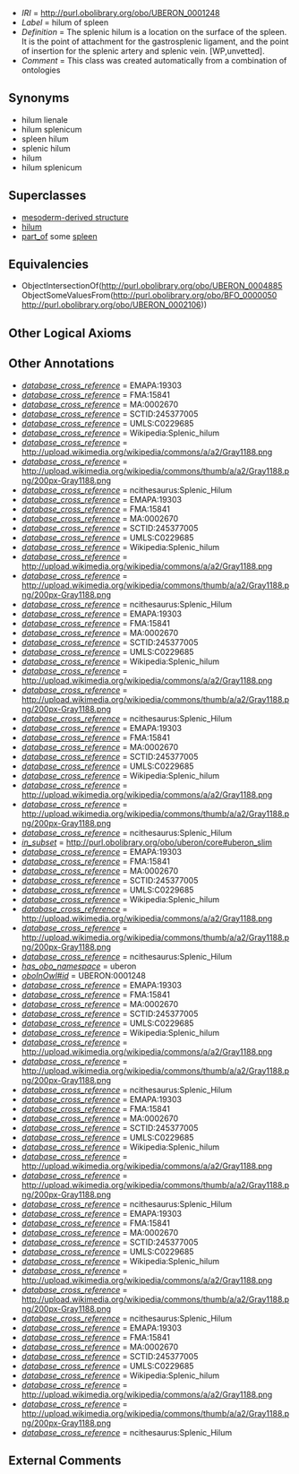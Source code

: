  * *IRI* = http://purl.obolibrary.org/obo/UBERON_0001248
 * *Label* = hilum of spleen
 * *Definition* = The splenic hilum is a location on the surface of the spleen. It is the point of attachment for the gastrosplenic ligament, and the point of insertion for the splenic artery and splenic vein. [WP,unvetted].
 * *Comment* = This class was created automatically from a combination of ontologies

## Synonyms

 * hilum lienale
 * hilum splenicum
 * spleen hilum
 * splenic hilum
 * hilum
 * hilum splenicum

## Superclasses

 * [mesoderm-derived structure](../../UBERON/20/UBERON_0004120.md)
 * [hilum](../../UBERON/85/UBERON_0004885.md)
 * [part_of](../../BFO/50/BFO_0000050.md) some [spleen](../../UBERON/06/UBERON_0002106.md)

## Equivalencies

 * ObjectIntersectionOf(<http://purl.obolibrary.org/obo/UBERON_0004885> ObjectSomeValuesFrom(<http://purl.obolibrary.org/obo/BFO_0000050> <http://purl.obolibrary.org/obo/UBERON_0002106>))

## Other Logical Axioms


## Other Annotations

 * *[database_cross_reference](../../ef/oboInOwl#hasDbXref.md)* = EMAPA:19303
 * *[database_cross_reference](../../ef/oboInOwl#hasDbXref.md)* = FMA:15841
 * *[database_cross_reference](../../ef/oboInOwl#hasDbXref.md)* = MA:0002670
 * *[database_cross_reference](../../ef/oboInOwl#hasDbXref.md)* = SCTID:245377005
 * *[database_cross_reference](../../ef/oboInOwl#hasDbXref.md)* = UMLS:C0229685
 * *[database_cross_reference](../../ef/oboInOwl#hasDbXref.md)* = Wikipedia:Splenic_hilum
 * *[database_cross_reference](../../ef/oboInOwl#hasDbXref.md)* = http://upload.wikimedia.org/wikipedia/commons/a/a2/Gray1188.png
 * *[database_cross_reference](../../ef/oboInOwl#hasDbXref.md)* = http://upload.wikimedia.org/wikipedia/commons/thumb/a/a2/Gray1188.png/200px-Gray1188.png
 * *[database_cross_reference](../../ef/oboInOwl#hasDbXref.md)* = ncithesaurus:Splenic_Hilum
 * *[database_cross_reference](../../ef/oboInOwl#hasDbXref.md)* = EMAPA:19303
 * *[database_cross_reference](../../ef/oboInOwl#hasDbXref.md)* = FMA:15841
 * *[database_cross_reference](../../ef/oboInOwl#hasDbXref.md)* = MA:0002670
 * *[database_cross_reference](../../ef/oboInOwl#hasDbXref.md)* = SCTID:245377005
 * *[database_cross_reference](../../ef/oboInOwl#hasDbXref.md)* = UMLS:C0229685
 * *[database_cross_reference](../../ef/oboInOwl#hasDbXref.md)* = Wikipedia:Splenic_hilum
 * *[database_cross_reference](../../ef/oboInOwl#hasDbXref.md)* = http://upload.wikimedia.org/wikipedia/commons/a/a2/Gray1188.png
 * *[database_cross_reference](../../ef/oboInOwl#hasDbXref.md)* = http://upload.wikimedia.org/wikipedia/commons/thumb/a/a2/Gray1188.png/200px-Gray1188.png
 * *[database_cross_reference](../../ef/oboInOwl#hasDbXref.md)* = ncithesaurus:Splenic_Hilum
 * *[database_cross_reference](../../ef/oboInOwl#hasDbXref.md)* = EMAPA:19303
 * *[database_cross_reference](../../ef/oboInOwl#hasDbXref.md)* = FMA:15841
 * *[database_cross_reference](../../ef/oboInOwl#hasDbXref.md)* = MA:0002670
 * *[database_cross_reference](../../ef/oboInOwl#hasDbXref.md)* = SCTID:245377005
 * *[database_cross_reference](../../ef/oboInOwl#hasDbXref.md)* = UMLS:C0229685
 * *[database_cross_reference](../../ef/oboInOwl#hasDbXref.md)* = Wikipedia:Splenic_hilum
 * *[database_cross_reference](../../ef/oboInOwl#hasDbXref.md)* = http://upload.wikimedia.org/wikipedia/commons/a/a2/Gray1188.png
 * *[database_cross_reference](../../ef/oboInOwl#hasDbXref.md)* = http://upload.wikimedia.org/wikipedia/commons/thumb/a/a2/Gray1188.png/200px-Gray1188.png
 * *[database_cross_reference](../../ef/oboInOwl#hasDbXref.md)* = ncithesaurus:Splenic_Hilum
 * *[database_cross_reference](../../ef/oboInOwl#hasDbXref.md)* = EMAPA:19303
 * *[database_cross_reference](../../ef/oboInOwl#hasDbXref.md)* = FMA:15841
 * *[database_cross_reference](../../ef/oboInOwl#hasDbXref.md)* = MA:0002670
 * *[database_cross_reference](../../ef/oboInOwl#hasDbXref.md)* = SCTID:245377005
 * *[database_cross_reference](../../ef/oboInOwl#hasDbXref.md)* = UMLS:C0229685
 * *[database_cross_reference](../../ef/oboInOwl#hasDbXref.md)* = Wikipedia:Splenic_hilum
 * *[database_cross_reference](../../ef/oboInOwl#hasDbXref.md)* = http://upload.wikimedia.org/wikipedia/commons/a/a2/Gray1188.png
 * *[database_cross_reference](../../ef/oboInOwl#hasDbXref.md)* = http://upload.wikimedia.org/wikipedia/commons/thumb/a/a2/Gray1188.png/200px-Gray1188.png
 * *[database_cross_reference](../../ef/oboInOwl#hasDbXref.md)* = ncithesaurus:Splenic_Hilum
 * *[in_subset](../../et/oboInOwl#inSubset.md)* = http://purl.obolibrary.org/obo/uberon/core#uberon_slim
 * *[database_cross_reference](../../ef/oboInOwl#hasDbXref.md)* = EMAPA:19303
 * *[database_cross_reference](../../ef/oboInOwl#hasDbXref.md)* = FMA:15841
 * *[database_cross_reference](../../ef/oboInOwl#hasDbXref.md)* = MA:0002670
 * *[database_cross_reference](../../ef/oboInOwl#hasDbXref.md)* = SCTID:245377005
 * *[database_cross_reference](../../ef/oboInOwl#hasDbXref.md)* = UMLS:C0229685
 * *[database_cross_reference](../../ef/oboInOwl#hasDbXref.md)* = Wikipedia:Splenic_hilum
 * *[database_cross_reference](../../ef/oboInOwl#hasDbXref.md)* = http://upload.wikimedia.org/wikipedia/commons/a/a2/Gray1188.png
 * *[database_cross_reference](../../ef/oboInOwl#hasDbXref.md)* = http://upload.wikimedia.org/wikipedia/commons/thumb/a/a2/Gray1188.png/200px-Gray1188.png
 * *[database_cross_reference](../../ef/oboInOwl#hasDbXref.md)* = ncithesaurus:Splenic_Hilum
 * *[has_obo_namespace](../../ce/oboInOwl#hasOBONamespace.md)* = uberon
 * *[oboInOwl#id](../../id/oboInOwl#id.md)* = UBERON:0001248
 * *[database_cross_reference](../../ef/oboInOwl#hasDbXref.md)* = EMAPA:19303
 * *[database_cross_reference](../../ef/oboInOwl#hasDbXref.md)* = FMA:15841
 * *[database_cross_reference](../../ef/oboInOwl#hasDbXref.md)* = MA:0002670
 * *[database_cross_reference](../../ef/oboInOwl#hasDbXref.md)* = SCTID:245377005
 * *[database_cross_reference](../../ef/oboInOwl#hasDbXref.md)* = UMLS:C0229685
 * *[database_cross_reference](../../ef/oboInOwl#hasDbXref.md)* = Wikipedia:Splenic_hilum
 * *[database_cross_reference](../../ef/oboInOwl#hasDbXref.md)* = http://upload.wikimedia.org/wikipedia/commons/a/a2/Gray1188.png
 * *[database_cross_reference](../../ef/oboInOwl#hasDbXref.md)* = http://upload.wikimedia.org/wikipedia/commons/thumb/a/a2/Gray1188.png/200px-Gray1188.png
 * *[database_cross_reference](../../ef/oboInOwl#hasDbXref.md)* = ncithesaurus:Splenic_Hilum
 * *[database_cross_reference](../../ef/oboInOwl#hasDbXref.md)* = EMAPA:19303
 * *[database_cross_reference](../../ef/oboInOwl#hasDbXref.md)* = FMA:15841
 * *[database_cross_reference](../../ef/oboInOwl#hasDbXref.md)* = MA:0002670
 * *[database_cross_reference](../../ef/oboInOwl#hasDbXref.md)* = SCTID:245377005
 * *[database_cross_reference](../../ef/oboInOwl#hasDbXref.md)* = UMLS:C0229685
 * *[database_cross_reference](../../ef/oboInOwl#hasDbXref.md)* = Wikipedia:Splenic_hilum
 * *[database_cross_reference](../../ef/oboInOwl#hasDbXref.md)* = http://upload.wikimedia.org/wikipedia/commons/a/a2/Gray1188.png
 * *[database_cross_reference](../../ef/oboInOwl#hasDbXref.md)* = http://upload.wikimedia.org/wikipedia/commons/thumb/a/a2/Gray1188.png/200px-Gray1188.png
 * *[database_cross_reference](../../ef/oboInOwl#hasDbXref.md)* = ncithesaurus:Splenic_Hilum
 * *[database_cross_reference](../../ef/oboInOwl#hasDbXref.md)* = EMAPA:19303
 * *[database_cross_reference](../../ef/oboInOwl#hasDbXref.md)* = FMA:15841
 * *[database_cross_reference](../../ef/oboInOwl#hasDbXref.md)* = MA:0002670
 * *[database_cross_reference](../../ef/oboInOwl#hasDbXref.md)* = SCTID:245377005
 * *[database_cross_reference](../../ef/oboInOwl#hasDbXref.md)* = UMLS:C0229685
 * *[database_cross_reference](../../ef/oboInOwl#hasDbXref.md)* = Wikipedia:Splenic_hilum
 * *[database_cross_reference](../../ef/oboInOwl#hasDbXref.md)* = http://upload.wikimedia.org/wikipedia/commons/a/a2/Gray1188.png
 * *[database_cross_reference](../../ef/oboInOwl#hasDbXref.md)* = http://upload.wikimedia.org/wikipedia/commons/thumb/a/a2/Gray1188.png/200px-Gray1188.png
 * *[database_cross_reference](../../ef/oboInOwl#hasDbXref.md)* = ncithesaurus:Splenic_Hilum
 * *[database_cross_reference](../../ef/oboInOwl#hasDbXref.md)* = EMAPA:19303
 * *[database_cross_reference](../../ef/oboInOwl#hasDbXref.md)* = FMA:15841
 * *[database_cross_reference](../../ef/oboInOwl#hasDbXref.md)* = MA:0002670
 * *[database_cross_reference](../../ef/oboInOwl#hasDbXref.md)* = SCTID:245377005
 * *[database_cross_reference](../../ef/oboInOwl#hasDbXref.md)* = UMLS:C0229685
 * *[database_cross_reference](../../ef/oboInOwl#hasDbXref.md)* = Wikipedia:Splenic_hilum
 * *[database_cross_reference](../../ef/oboInOwl#hasDbXref.md)* = http://upload.wikimedia.org/wikipedia/commons/a/a2/Gray1188.png
 * *[database_cross_reference](../../ef/oboInOwl#hasDbXref.md)* = http://upload.wikimedia.org/wikipedia/commons/thumb/a/a2/Gray1188.png/200px-Gray1188.png
 * *[database_cross_reference](../../ef/oboInOwl#hasDbXref.md)* = ncithesaurus:Splenic_Hilum

## External Comments

